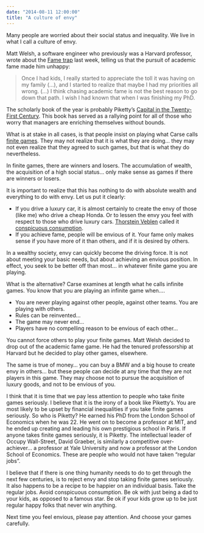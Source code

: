 ```yaml
---
date: "2014-08-11 12:00:00"
title: "A culture of envy"
---
```




Many people are worried about their social status and inequality. We live in what I call a culture of envy.

Matt Welsh, a software engineer who previously was a Harvard professor, wrote about the [Fame trap](http://matt-welsh.blogspot.ca/2014/08/the-fame-trap.html) last week, telling us that the pursuit of academic fame made him unhappy:

> Once I had kids, I really started to appreciate the toll it was having on my family (&hellip;), and I started to realize that maybe I had my priorities all wrong. (&hellip;) I think chasing academic fame is not the best reason to go down that path. I wish I had known that when I was finishing my PhD.


The scholarly book of the year is probably Piketty&rsquo;s [Capital in the Twenty-First Century](https://www.amazon.com/Capital-Twenty-First-Century-Thomas-Piketty-ebook/dp/B00I2WNYJW/). This book has served as a rallying point for all of those who worry that managers are enriching themselves without bounds.

What is at stake in all cases, is that people insist on playing what Carse calls [finite games](https://www.amazon.com/Finite-Infinite-Games-James-Carse/dp/1476731713). They may not realize that it is what they are doing&hellip; they may not even realize that they agreed to such games, but that is what they do nevertheless.

In finite games, there are winners and losers. The accumulation of wealth, the acquisition of a high social status&hellip; only make sense as games if there are winners or losers.

It is important to realize that this has nothing to do with absolute wealth and everything to do with envy. Let us put it clearly:

- If you drive a luxury car, it is almost certainly to create the envy of those (like me) who drive a cheap Honda. Or to lessen the envy you feel with respect to those who drive luxury cars. [Thorstein Veblen](https://en.wikipedia.org/wiki/Thorstein_Veblen) called it [conspicuous consumption](https://en.wikipedia.org/wiki/Conspicuous_consumption).
- If you achieve fame, people will be envious of it. Your fame only makes sense if you have more of it than others, and if it is desired by others.


In a wealthy society, envy can quickly become the driving force. It is not about meeting your basic needs, but about achieving an envious position. In effect, you seek to be better off than most&hellip; in whatever finite game you are playing.

What is the alternative? Carse examines at length what he calls infinite games. You know that you are playing an infinite game when&hellip;.

- You are never playing against other people, against other teams. You are playing with others.
- Rules can be reinvented&hellip; 
- The game may never end&hellip; 
- Players have no compelling reason to be envious of each other&hellip; 


You cannot force others to play your finite games. Matt Welsh decided to drop out of the academic fame game. He had the tenured professorship at Harvard but he decided to play other games, elsewhere. 

The same is true of money&hellip; you can buy a BMW and a big house to create envy in others&hellip; but these people can decide at any time that they are not players in this game. They may choose not to pursue the acquisition of luxury goods, and not to be envious of you.

I think that it is time that we pay less attention to people who take finite games seriously. I believe that it is the irony of a book like Piketty&rsquo;s. You are most likely to be upset by financial inequalities if you take finite games seriously. So who is Piketty? He earned his PhD from the London School of Economics when he was 22. He went on to become a professor at MIT, and he ended up creating and leading his own prestigious school in Paris. If anyone takes finite games seriously, it is Piketty. The intellectual leader of Occupy Wall-Street, David Graeber, is similarly a competitive over-achiever&hellip; a professor at Yale University and now a professor at the London School of Economics. These are people who would not have taken &ldquo;regular jobs&rdquo;. 

I believe that if there is one thing humanity needs to do to get through the next few centuries, is to reject envy and stop taking finite games seriously. It also happens to be a recipe to be happier on an individual basis. Take the regular jobs. Avoid conspicuous consumption. Be ok with just being a dad to your kids, as opposed to a famous star. Be ok if your kids grow up to be just regular happy folks that never win anything.

Next time you feel envious, please pay attention. And choose your games carefully.

